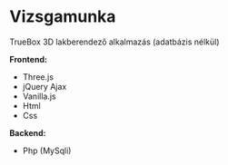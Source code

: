 # Vizsgamunka

TrueBox 3D lakberendező alkalmazás
(adatbázis nélkül)

**Frontend:**
- Three.js
- jQuery Ajax
- Vanilla.js 
- Html
- Css

**Backend:**
- Php (MySqli)
